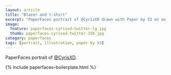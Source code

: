 ```yaml
---
layout: article
title: "Blazer and t-shirt"
excerpt: "PaperFaces portrait of @CyrisXD drawn with Paper by 53 on an iPad."
image: 
  feature: paperfaces-cyrisxd-twitter-lg.jpg
  thumb: paperfaces-cyrisxd-twitter-150.jpg
category: paperfaces
tags: [portrait, illustration, paper by 53]
---
```


PaperFaces portrait of [@CyrisXD](http://twitter.com/CyrisXD).

{% include paperfaces-boilerplate.html %}